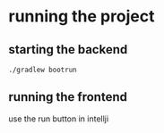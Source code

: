 # running the project

## starting the backend
`./gradlew bootrun`

## running the frontend
use the run button in intellji